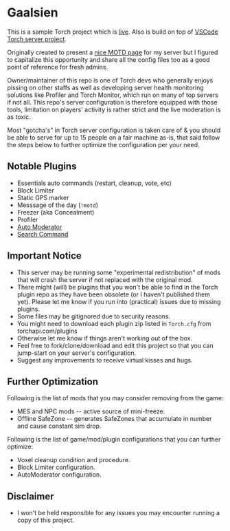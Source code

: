 # Gaalsien

This is a sample Torch project which is [live](https://space-engineers.com/server/184135/). Also is build on top of [VSCode Torch server project](https://github.com/HnZGaming/TorchServer/tree/master).

Originally created to present a [nice MOTD page](https://github.com/HnZGaming/Gaalsien/blob/master/Instance/motd.md) for my server but I figured to capitalize this opportunity and share all the config files too as a good point of reference for fresh admins.

Owner/maintainer of this repo is one of Torch devs who generally enjoys pissing on other staffs as well as developing server health monitoring solutions like Profiler and Torch Monitor, which run on many of top servers if not all. This repo's server configuration is therefore equipped with those tools, limitation on players' activity is rather strict and the live moderation is as toxic.

Most "gotcha's" in Torch server configuration is taken care of & you should be able to serve for up to 15 people on a fair machine as-is, that said follow the steps below to further optimize the configuration per your need. 

## Notable Plugins

- Essentials auto commands (restart, cleanup, vote, etc)
- Block Limiter
- Static GPS marker
- Messsage of the day (`!motd`)
- Freezer (aka Concealment)
- Profiler
- [Auto Moderator](https://github.com/HnZGaming/TorchAutoModerator)
- [Search Command](https://github.com/HnZGaming/TorchSearchCommand)

## Important Notice

- This server may be running some "experimental redistribution" of mods that will crash the server if not replaced with the original mod.
- There might (will) be plugins that you won't be able to find in the Torch plugin repo as they have been obsolete (or I haven't published them yet). Please let me know if you run into (practical) issues due to missing plugins.
- Some files may be gitignored due to security reasons.
- You might need to download each plugin zip listed in `Torch.cfg` from torchapi.com/plugins
- Otherwise let me know if things aren't working out of the box.
- Feel free to fork/clone/download and edit this project so that you can jump-start on your server's configuration.
- Suggest any improvements to receive virtual kisses and hugs.

## Further Optimization

Following is the list of mods that you may consider removing from the game:

- MES and NPC mods -- active source of mini-freeze.
- Offline SafeZone -- generates SafeZones that accumulate in number and cause constant sim drop.

Following is the list of game/mod/plugin configurations that you can further optimize:

- Voxel cleanup condition and procedure.
- Block Limiter configuration.
- AutoModerator configuration.

## Disclaimer

- I won't be held responsible for any issues you may encounter running a copy of this project.
